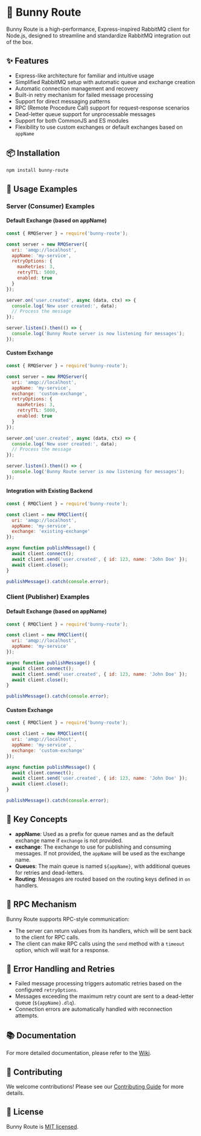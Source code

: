 # 🐇 Bunny Route

Bunny Route is a high-performance, Express-inspired RabbitMQ client for Node.js, designed to streamline and standardize RabbitMQ integration out of the box.

## ✨ Features

- Express-like architecture for familiar and intuitive usage
- Simplified RabbitMQ setup with automatic queue and exchange creation
- Automatic connection management and recovery
- Built-in retry mechanism for failed message processing
- Support for direct messaging patterns
- RPC (Remote Procedure Call) support for request-response scenarios
- Dead-letter queue support for unprocessable messages
- Support for both CommonJS and ES modules
- Flexibility to use custom exchanges or default exchanges based on `appName`

## 📦 Installation

```bash
npm install bunny-route
```

## 🚀 Usage Examples

### Server (Consumer) Examples

#### Default Exchange (based on appName)

```javascript
const { RMQServer } = require('bunny-route');

const server = new RMQServer({
  uri: 'amqp://localhost',
  appName: 'my-service',
  retryOptions: {
    maxRetries: 3,
    retryTTL: 5000,
    enabled: true
  }
});

server.on('user.created', async (data, ctx) => {
  console.log('New user created:', data);
  // Process the message
});

server.listen().then(() => {
  console.log('Bunny Route server is now listening for messages');
});
```

#### Custom Exchange

```javascript
const { RMQServer } = require('bunny-route');

const server = new RMQServer({
  uri: 'amqp://localhost',
  appName: 'my-service',
  exchange: 'custom-exchange',
  retryOptions: {
    maxRetries: 3,
    retryTTL: 5000,
    enabled: true
  }
});

server.on('user.created', async (data, ctx) => {
  console.log('New user created:', data);
  // Process the message
});

server.listen().then(() => {
  console.log('Bunny Route server is now listening for messages');
});
```

#### Integration with Existing Backend

```javascript
const { RMQClient } = require('bunny-route');

const client = new RMQClient({
  uri: 'amqp://localhost',
  appName: 'my-service',
  exchange: 'existing-exchange'
});

async function publishMessage() {
  await client.connect();
  await client.send('user.created', { id: 123, name: 'John Doe' });
  await client.close();
}

publishMessage().catch(console.error);
```

### Client (Publisher) Examples

#### Default Exchange (based on appName)

```javascript
const { RMQClient } = require('bunny-route');

const client = new RMQClient({
  uri: 'amqp://localhost',
  appName: 'my-service'
});

async function publishMessage() {
  await client.connect();
  await client.send('user.created', { id: 123, name: 'John Doe' });
  await client.close();
}

publishMessage().catch(console.error);
```

#### Custom Exchange

```javascript
const { RMQClient } = require('bunny-route');

const client = new RMQClient({
  uri: 'amqp://localhost',
  appName: 'my-service',
  exchange: 'custom-exchange'
});

async function publishMessage() {
  await client.connect();
  await client.send('user.created', { id: 123, name: 'John Doe' });
  await client.close();
}

publishMessage().catch(console.error);
```

## 🔑 Key Concepts

- **appName**: Used as a prefix for queue names and as the default exchange name if `exchange` is not provided.
- **exchange**: The exchange to use for publishing and consuming messages. If not provided, the `appName` will be used as the exchange name.
- **Queues**: The main queue is named `${appName}`, with additional queues for retries and dead-letters.
- **Routing**: Messages are routed based on the routing keys defined in `on` handlers.

## 🔄 RPC Mechanism

Bunny Route supports RPC-style communication:
- The server can return values from its handlers, which will be sent back to the client for RPC calls.
- The client can make RPC calls using the `send` method with a `timeout` option, which will wait for a response.

## 🚨 Error Handling and Retries

- Failed message processing triggers automatic retries based on the configured `retryOptions`.
- Messages exceeding the maximum retry count are sent to a dead-letter queue (`${appName}.dlq`).
- Connection errors are automatically handled with reconnection attempts.

## 📚 Documentation

For more detailed documentation, please refer to the [Wiki](https://github.com/whoekage/bunny-route/wiki).

## 🤝 Contributing

We welcome contributions! Please see our [Contributing Guide](CONTRIBUTING.md) for more details.

## 📄 License

Bunny Route is [MIT licensed](LICENSE).